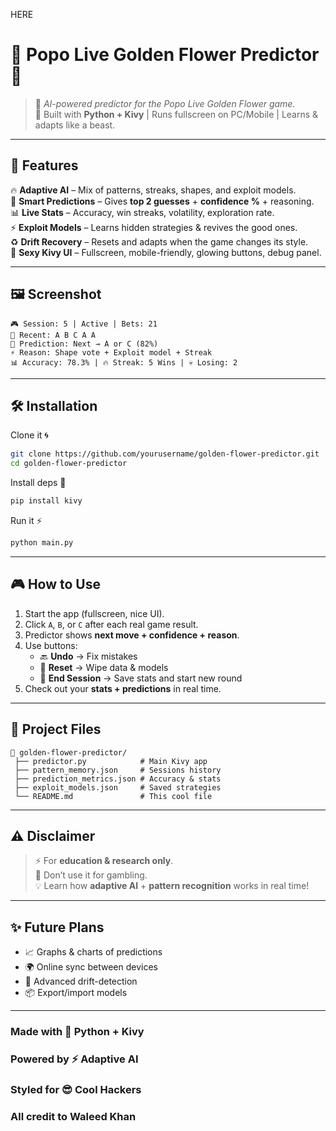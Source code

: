 HERE
# 🌟 Popo Live Golden Flower Predictor 🌟  

> 🎲 *AI-powered predictor for the Popo Live Golden Flower game.*  
> 🔮 Built with **Python + Kivy** | Runs fullscreen on PC/Mobile | Learns & adapts like a beast.  

---

## 🚀 Features  

🔥 **Adaptive AI** – Mix of patterns, streaks, shapes, and exploit models.  
🎯 **Smart Predictions** – Gives **top 2 guesses** + **confidence %** + reasoning.  
📊 **Live Stats** – Accuracy, win streaks, volatility, exploration rate.  
⚡ **Exploit Models** – Learns hidden strategies & revives the good ones.  
♻️ **Drift Recovery** – Resets and adapts when the game changes its style.  
🎨 **Sexy Kivy UI** – Fullscreen, mobile-friendly, glowing buttons, debug panel.  

---

## 🖼️ Screenshot  

```
🎮 Session: 5 | Active | Bets: 21  
📝 Recent: A B C A A  
🔮 Prediction: Next → A or C (82%)  
⚡ Reason: Shape vote + Exploit model + Streak  
📊 Accuracy: 78.3% | 🔥 Streak: 5 Wins | 💀 Losing: 2  
```

---

## 🛠️ Installation  

Clone it 🌀  

```bash
git clone https://github.com/yourusername/golden-flower-predictor.git
cd golden-flower-predictor
```

Install deps 🐍  

```bash
pip install kivy
```

Run it ⚡  

```bash
python main.py
```

---

## 🎮 How to Use  

1. Start the app (fullscreen, nice UI).  
2. Click `A`, `B`, or `C` after each real game result.  
3. Predictor shows **next move + confidence + reason**.  
4. Use buttons:  
   - 🔙 **Undo** → Fix mistakes  
   - 🔄 **Reset** → Wipe data & models  
   - 🏁 **End Session** → Save stats and start new round  
5. Check out your **stats + predictions** in real time.  

---

## 📂 Project Files  

```
📁 golden-flower-predictor/
 ├── predictor.py            # Main Kivy app
 ├── pattern_memory.json     # Sessions history
 ├── prediction_metrics.json # Accuracy & stats
 ├── exploit_models.json     # Saved strategies
 └── README.md               # This cool file
```

---

## ⚠️ Disclaimer  

> ⚡ For **education & research only**.  
> 🚫 Don’t use it for gambling.  
> 💡 Learn how **adaptive AI** + **pattern recognition** works in real time!  

---

## ✨ Future Plans  

- 📈 Graphs & charts of predictions  
- 🌍 Online sync between devices  
- 🧠 Advanced drift-detection  
- 📦 Export/import models  

---

### Made with 💚 Python + Kivy  
### Powered by ⚡ Adaptive AI  
### Styled for 😎 Cool Hackers 
### All credit to Waleed Khan
